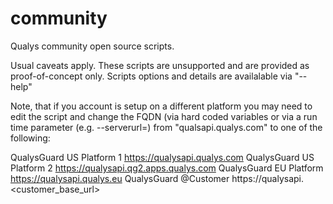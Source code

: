community
=========

Qualys community open source scripts.

Usual caveats apply.  These scripts are unsupported and are provided as proof-of-concept only.  Scripts options and details are availalable via "--help"

Note, that if you account is setup on a different platform you may need to edit the script and change the FQDN (via hard coded variables or via a run time parameter (e.g. --serverurl=) from "qualsapi.qualys.com" to one of the following:

QualysGuard US Platform 1 	https://qualysapi.qualys.com
QualysGuard US Platform 2 	https://qualysapi.qg2.apps.qualys.com
QualysGuard EU Platform 	https://qualysapi.qualys.eu
QualysGuard @Customer 		https://qualysapi.<customer_base_url>
